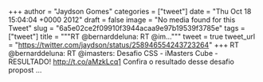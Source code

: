 
+++
author = "Jaydson Gomes"
categories = ["tweet"]
date = "Thu Oct 18 15:04:04 +0000 2012"
draft = false
image = "No media found for this Tweet"
slug = "6a5e02ce2f09910f3944acaa9e97b19539f3785e"
tags = ["tweet"]
title = """RT @bernarddeluna: RT @im..."""
tweet = true
tweet_url = "https://twitter.com/jaydson/status/258946554243723264"
+++
RT @bernarddeluna: RT @imasters: Desafio CSS - iMasters Cube - RESULTADO! http://t.co/aMzkLcq1 Confira o resultado desse desafio propost ...
